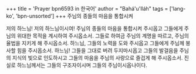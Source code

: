 +++
title = 'Prayer bpn6593 in 한국어'
author = "Bahá'u'lláh"
tags = ['lang-ko', 'bpn-unsorted']
+++
주님의 종들의 마음을 통합시켜

저의 하느님! 저의 하느님이시여! 주님의 종들의 마음을 통합시켜 주시옵고 그들에게 주님의 위대한 목적을 계시하여 주시옵소서. 그들로 하여금 주님의 계명을 따르고, 주님의 율법을 지키게 해 주시옵소서. 하느님, 그들의 노력을 도와 주시옵고 그들에게 주님께 봉사할 힘을 주시옵소서. 하느님! 그들을 그대로 버려 두지마시옵고 그들의 발걸음을 주님의 지식의 빛으로 인도하시고 그들의 마음을 주님의 사랑으로 즐겁게 해 주시옵소서.
진실로 하느님께서는 그들의 구조자이시며 그들의 주님이시옵나이다.
